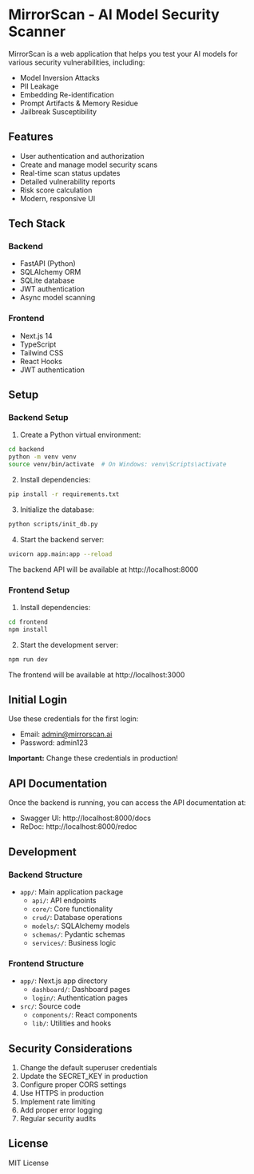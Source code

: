 # MirrorScan - AI Model Security Scanner

MirrorScan is a web application that helps you test your AI models for various security vulnerabilities, including:
- Model Inversion Attacks
- PII Leakage
- Embedding Re-identification
- Prompt Artifacts & Memory Residue
- Jailbreak Susceptibility

## Features

- User authentication and authorization
- Create and manage model security scans
- Real-time scan status updates
- Detailed vulnerability reports
- Risk score calculation
- Modern, responsive UI

## Tech Stack

### Backend
- FastAPI (Python)
- SQLAlchemy ORM
- SQLite database
- JWT authentication
- Async model scanning

### Frontend
- Next.js 14
- TypeScript
- Tailwind CSS
- React Hooks
- JWT authentication

## Setup

### Backend Setup

1. Create a Python virtual environment:
```bash
cd backend
python -m venv venv
source venv/bin/activate  # On Windows: venv\Scripts\activate
```

2. Install dependencies:
```bash
pip install -r requirements.txt
```

3. Initialize the database:
```bash
python scripts/init_db.py
```

4. Start the backend server:
```bash
uvicorn app.main:app --reload
```

The backend API will be available at http://localhost:8000

### Frontend Setup

1. Install dependencies:
```bash
cd frontend
npm install
```

2. Start the development server:
```bash
npm run dev
```

The frontend will be available at http://localhost:3000

## Initial Login

Use these credentials for the first login:
- Email: admin@mirrorscan.ai
- Password: admin123

**Important:** Change these credentials in production!

## API Documentation

Once the backend is running, you can access the API documentation at:
- Swagger UI: http://localhost:8000/docs
- ReDoc: http://localhost:8000/redoc

## Development

### Backend Structure
- `app/`: Main application package
  - `api/`: API endpoints
  - `core/`: Core functionality
  - `crud/`: Database operations
  - `models/`: SQLAlchemy models
  - `schemas/`: Pydantic schemas
  - `services/`: Business logic

### Frontend Structure
- `app/`: Next.js app directory
  - `dashboard/`: Dashboard pages
  - `login/`: Authentication pages
- `src/`: Source code
  - `components/`: React components
  - `lib/`: Utilities and hooks

## Security Considerations

1. Change the default superuser credentials
2. Update the SECRET_KEY in production
3. Configure proper CORS settings
4. Use HTTPS in production
5. Implement rate limiting
6. Add proper error logging
7. Regular security audits

## License

MIT License 